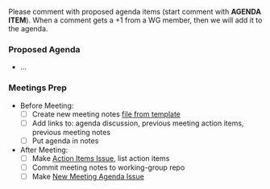 Please comment with proposed agenda items (start comment with **AGENDA ITEM**). When a comment gets a +1 from a WG member, then we will add it to the agenda.

### Proposed Agenda

- ...

### Meetings Prep

- Before Meeting:
  - [ ] Create new meeting notes [file from template](https://github.com/datprotocol/working-group/blob/master/meeting-notes/NUM-DAYMONTHYEAR-TEMPLATE.md)
  - [ ] Add links to: agenda discussion, previous meeting action items, previous meeting notes
  - [ ] Put agenda in notes
- After Meeting:
  - [ ] Make [Action Items Issue](https://github.com/datprotocol/working-group/issues/new?template=meeting_actions.md), list action items
  - [ ] Commit meeting notes to working-group repo
  - [ ] Make [New Meeting Agenda Issue](https://github.com/datprotocol/working-group/issues/new?template=meeting_agenda.md)
